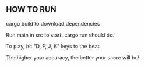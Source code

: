 
## HOW TO RUN

cargo build to download dependencies

Run main in src to start. cargo run should do.

To play, hit "D, F, J, K" keys to the beat.

The higher your accuracy, the better your score will be!
